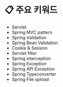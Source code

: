 # 📋 주요 키워드
+ Servlet
+ Spring MVC pattern
+ Spring Validation
+ Spring Bean Validation
+ Cookie & Session
+ Servlet filter
+ Spring interception
+ Spring Exception
+ Spring API Exception
+ Spring Typeconverter
+ Spring File upload

